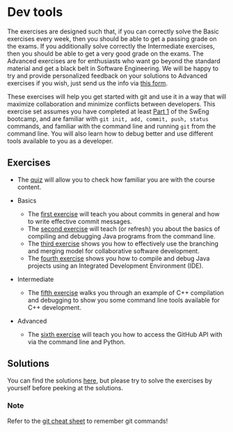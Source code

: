 # Dev tools

The exercises are designed such that, if you can correctly solve the Basic exercises every week, then you should be able to get a passing grade on the exams. If you additionally solve correctly the Intermediate exercises, then you should be able to get a very good grade on the exams. The Advanced exercises are for enthusiasts who want go beyond the standard material and get a black belt in Software Engineering. We will be happy to try and provide personalized feedback on your solutions to Advanced exercises if you wish, just send us the info via [this form](https://docs.google.com/forms/d/e/1FAIpQLSem_4qm_rf22V5--EUrh252_JKcBqoHF1Z67exwPz3tPdOjiQ/viewform).


These exercises will help you get started with git and use it in a way that will maximize collaboration and minimize conflicts between developers. 
This exercise set assumes you have completed at least [Part 1](https://github.com/sweng-epfl/Bootcamp#part-i) of the SwEng bootcamp, and are familiar with `git init, add, commit, push, status` commands, and familiar with the command line and running `git` from the command line.
You will also learn how to debug better and use different tools available to you as a developer.

## Exercises

- The [quiz](quiz.md) will allow you to check how familiar you are with the course content.

- Basics
  - The [first exercise](commit-messages.md) will teach you about commits in general and how to write effective commit messages.
  - The [second exercise](java-basics.md) will teach (or refresh) you about the basics of compiling and debugging Java programs from the command line.
  - The [third exercise](git-flow) shows you how to effectively use the branching and merging model for collaborative software development.
  - The [fourth exercise](compiling-debugging-ide) shows you how to compile and debug Java projects using an Integrated Development Environment (IDE).

- Intermediate
  - The [fifth exercise](compiling-debuging-cplusplus.md) walks you through an example of C++ compilation and debugging to show you some command line tools available for C++ development.

- Advanced
  - The [sixth exercise](apis) will teach you how to access the GitHub API with via the command line and Python.

## Solutions

You can find the solutions [here](solutions), but please try to solve the exercises by yourself before peeking at the solutions.


### Note
Refer to the [git cheat sheet](https://education.github.com/git-cheat-sheet-education.pdf) to remember git commands!


